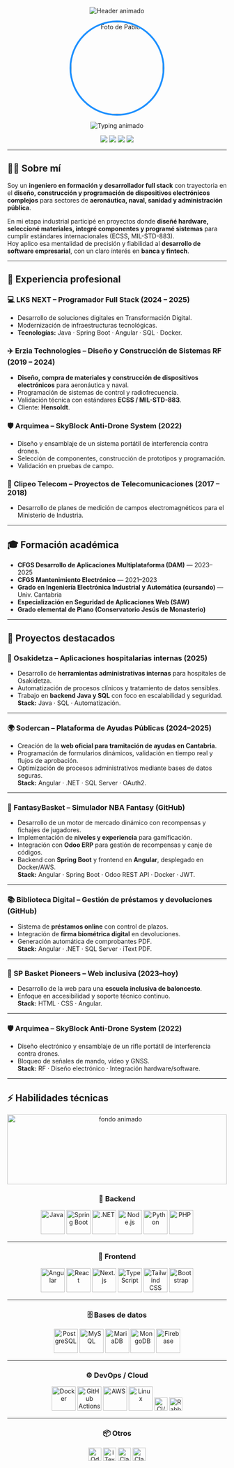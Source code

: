 <!-- =========================================================================
README de perfil — @pablomtecnologia
Versión completa: estética avanzada + contenido detallado
========================================================================= -->

<!-- Fondo superior animado -->
<p align="center">
  <img src="https://capsule-render.vercel.app/api?type=waving&color=gradient&height=220&section=header&text=Pablo%20Mart%C3%ADnez%20Fern%C3%A1ndez&fontSize=40&fontColor=fff&fontAlignY=35&animation=twinkling" alt="Header animado"/>
</p>

<!-- Foto personal -->
<p align="center">
  <img src="https://i.imgur.com/iOvwcZX.png" width="210" style="border-radius:50%; border:4px solid #1E90FF;" alt="Foto de Pablo"/>
</p>

<!-- Subtítulo animado -->
<p align="center">
  <img src="https://readme-typing-svg.demolab.com?font=Inter&weight=700&size=22&duration=3000&pause=800&color=1E90FF&center=true&vCenter=true&width=850&lines=Full+Stack+Developer+%7C+Ingeniero+en+formaci%C3%B3n;Experiencia+en+Sanidad%2C+Aeron%C3%A1utica+y+Administraci%C3%B3n;Orientado+a+Proyectos+de+Banca+y+Transformaci%C3%B3n+Digital" alt="Typing animado"/>
</p>

<!-- Badges -->
<p align="center">
  <img src="https://img.shields.io/badge/Visitas-14386-1E90FF?style=for-the-badge"/>
  <img src="https://img.shields.io/badge/Seguidores-420-0A84FF?style=for-the-badge"/>
  <img src="https://img.shields.io/badge/Stars-22-6A5ACD?style=for-the-badge"/>
  <img src="https://img.shields.io/badge/Disponible-Banca%20%7C%20Fintech-20B2AA?style=for-the-badge"/>
</p>


---

## 👨‍💻 Sobre mí
Soy un **ingeniero en formación y desarrollador full stack** con trayectoria en el **diseño, construcción y programación de dispositivos electrónicos complejos** para sectores de **aeronáutica, naval, sanidad y administración pública**.  

En mi etapa industrial participé en proyectos donde **diseñé hardware, seleccioné materiales, integré componentes y programé sistemas** para cumplir estándares internacionales (ECSS, MIL-STD-883).  
Hoy aplico esa mentalidad de precisión y fiabilidad al **desarrollo de software empresarial**, con un claro interés en **banca y fintech**.

---

## 🏢 Experiencia profesional

### 💻 **LKS NEXT – Programador Full Stack** (2024 – 2025)
- Desarrollo de soluciones digitales en Transformación Digital.  
- Modernización de infraestructuras tecnológicas.  
- **Tecnologías:** Java · Spring Boot · Angular · SQL · Docker.

### ✈️ **Erzia Technologies – Diseño y Construcción de Sistemas RF** (2019 – 2024)
- **Diseño, compra de materiales y construcción de dispositivos electrónicos** para aeronáutica y naval.  
- Programación de sistemas de control y radiofrecuencia.  
- Validación técnica con estándares **ECSS / MIL-STD-883**.  
- Cliente: **Hensoldt**.

### 🛡️ **Arquimea – SkyBlock Anti-Drone System** (2022)
- Diseño y ensamblaje de un sistema portátil de interferencia contra drones.  
- Selección de componentes, construcción de prototipos y programación.  
- Validación en pruebas de campo.

### 📶 **Clipeo Telecom – Proyectos de Telecomunicaciones** (2017 – 2018)
- Desarrollo de planes de medición de campos electromagnéticos para el Ministerio de Industria.  

---

## 🎓 Formación académica
- **CFGS Desarrollo de Aplicaciones Multiplataforma (DAM)** — 2023–2025  
- **CFGS Mantenimiento Electrónico** — 2021–2023  
- **Grado en Ingeniería Electrónica Industrial y Automática (cursando)** — Univ. Cantabria  
- **Especialización en Seguridad de Aplicaciones Web (SAW)**  
- **Grado elemental de Piano (Conservatorio Jesús de Monasterio)**

---

## 🚀 Proyectos destacados

### 🏥 Osakidetza – Aplicaciones hospitalarias internas (2025)
- Desarrollo de **herramientas administrativas internas** para hospitales de Osakidetza.  
- Automatización de procesos clínicos y tratamiento de datos sensibles.  
- Trabajo en **backend Java y SQL** con foco en escalabilidad y seguridad.  
**Stack:** Java · SQL · Automatización.

---

### 🌍 Sodercan – Plataforma de Ayudas Públicas (2024–2025)
- Creación de la **web oficial para tramitación de ayudas en Cantabria**.  
- Programación de formularios dinámicos, validación en tiempo real y flujos de aprobación.  
- Optimización de procesos administrativos mediante bases de datos seguras.  
**Stack:** Angular · .NET · SQL Server · OAuth2.

---

### 🏀 FantasyBasket – Simulador NBA Fantasy (GitHub)
- Desarrollo de un motor de mercado dinámico con recompensas y fichajes de jugadores.  
- Implementación de **niveles y experiencia** para gamificación.  
- Integración con **Odoo ERP** para gestión de recompensas y canje de códigos.  
- Backend con **Spring Boot** y frontend en **Angular**, desplegado en Docker/AWS.  
**Stack:** Angular · Spring Boot · Odoo REST API · Docker · JWT.

---

### 📚 Biblioteca Digital – Gestión de préstamos y devoluciones (GitHub)
- Sistema de **préstamos online** con control de plazos.  
- Integración de **firma biométrica digital** en devoluciones.  
- Generación automática de comprobantes PDF.  
**Stack:** Angular · .NET · SQL Server · iText PDF.

---

### 🏀 SP Basket Pioneers – Web inclusiva (2023–hoy)
- Desarrollo de la web para una **escuela inclusiva de baloncesto**.  
- Enfoque en accesibilidad y soporte técnico continuo.  
**Stack:** HTML · CSS · Angular.

---

### 🛡️ Arquimea – SkyBlock Anti-Drone System (2022)
- Diseño electrónico y ensamblaje de un rifle portátil de interferencia contra drones.  
- Bloqueo de señales de mando, vídeo y GNSS.  
**Stack:** RF · Diseño electrónico · Integración hardware/software.

---

## ⚡ Habilidades técnicas

<!-- Fondo dinámico superior -->
<p align="center">
  <img src="https://media3.giphy.com/media/v1.Y2lkPTc5MGI3NjExMWpldnN4NnBuMXl6d2JrZ29wdTF5d2Y3YWN4ZXFhdTlldGh1NnJ4ciZlcD12MV9pbnRlcm5hbF9naWZfYnlfaWQmY3Q9Zw/L8K62iTDkzGX6/giphy.gif" width="100%" height="160" alt="fondo animado"/>
</p>

<div align="center">

### 🔧 Backend  
<img src="https://cdn.jsdelivr.net/gh/devicons/devicon/icons/java/java-original.svg" height="55" alt="Java"/>
<img src="https://cdn.jsdelivr.net/gh/devicons/devicon/icons/spring/spring-original.svg" height="55" alt="Spring Boot"/>
<img src="https://cdn.jsdelivr.net/gh/devicons/devicon/icons/dotnetcore/dotnetcore-original.svg" height="55" alt=".NET"/>
<img src="https://cdn.jsdelivr.net/gh/devicons/devicon/icons/nodejs/nodejs-original.svg" height="55" alt="Node.js"/>
<img src="https://cdn.jsdelivr.net/gh/devicons/devicon/icons/python/python-original.svg" height="55" alt="Python"/>
<img src="https://cdn.jsdelivr.net/gh/devicons/devicon/icons/php/php-original.svg" height="55" alt="PHP"/>

---

### 🎨 Frontend  
<img src="https://cdn.jsdelivr.net/gh/devicons/devicon/icons/angularjs/angularjs-original.svg" height="55" alt="Angular"/>
<img src="https://cdn.jsdelivr.net/gh/devicons/devicon/icons/react/react-original.svg" height="55" alt="React"/>
<img src="https://cdn.jsdelivr.net/gh/devicons/devicon/icons/nextjs/nextjs-original.svg" height="55" alt="Next.js"/>
<img src="https://cdn.jsdelivr.net/gh/devicons/devicon/icons/typescript/typescript-original.svg" height="55" alt="TypeScript"/>
<img src="https://cdn.jsdelivr.net/gh/devicons/devicon/icons/tailwindcss/tailwindcss-original.svg" height="55" alt="Tailwind CSS"/>
<img src="https://cdn.jsdelivr.net/gh/devicons/devicon/icons/bootstrap/bootstrap-original.svg" height="55" alt="Bootstrap"/>

---

### 🗄️ Bases de datos  
<img src="https://cdn.jsdelivr.net/gh/devicons/devicon/icons/postgresql/postgresql-original.svg" height="55" alt="PostgreSQL"/>
<img src="https://cdn.jsdelivr.net/gh/devicons/devicon/icons/mysql/mysql-original.svg" height="55" alt="MySQL"/>
<img src="https://cdn.jsdelivr.net/gh/devicons/devicon/icons/mariadb/mariadb-original.svg" height="55" alt="MariaDB"/>
<img src="https://cdn.jsdelivr.net/gh/devicons/devicon/icons/mongodb/mongodb-original.svg" height="55" alt="MongoDB"/>
<img src="https://cdn.jsdelivr.net/gh/devicons/devicon/icons/firebase/firebase-plain.svg" height="55" alt="Firebase"/>

---

### ⚙️ DevOps / Cloud  
<img src="https://cdn.jsdelivr.net/gh/devicons/devicon/icons/docker/docker-original.svg" height="55" alt="Docker"/>
<img src="https://cdn.jsdelivr.net/gh/devicons/devicon/icons/github/github-original.svg" height="55" alt="GitHub Actions"/>
<img src="https://cdn.jsdelivr.net/gh/devicons/devicon/icons/amazonwebservices/amazonwebservices-original.svg" height="55" alt="AWS"/>
<img src="https://cdn.jsdelivr.net/gh/devicons/devicon/icons/linux/linux-original.svg" height="55" alt="Linux"/>
<img src="https://img.shields.io/badge/CI%2FCD-Workflow-blue?style=for-the-badge" height="30" alt="CI/CD"/>
<img src="https://img.shields.io/badge/RabbitMQ-Messaging-orange?style=for-the-badge" height="30" alt="RabbitMQ"/>

---

### 📦 Otros  
<img src="https://img.shields.io/badge/Odoo-REST%20API-7F3FBF?logo=odoo&logoColor=white" height="30" alt="Odoo"/>
<img src="https://img.shields.io/badge/iText-PDF-1E90FF" height="30" alt="iText PDF"/>
<img src="https://img.shields.io/badge/Claris-FileMaker-4A90E2" height="30" alt="Claris FileMaker"/>
<img src="https://img.shields.io/badge/Claris-Connect-FF69B4" height="30" alt="Claris Connect"/>

</div>


